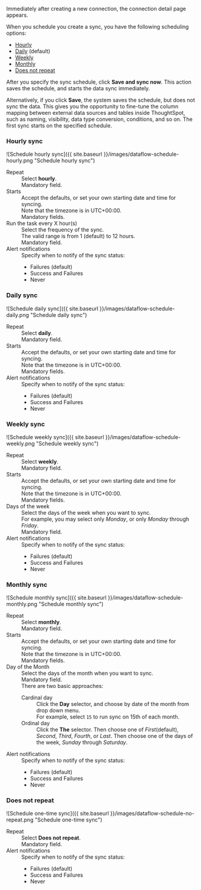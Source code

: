 Immediately after creating a new connection, the connection detail page appears.

When you schedule you create a sync, you have the following scheduling options:

- [Hourly](#hourly_sync)
- [Daily](#daily_sync) (default)
- [Weekly](#weekly_sync)
- [Monthly](#monthly_sync)
- [Does not repeat](#does_not_repeat)

After you specify the sync schedule, click **Save and sync now**. This action saves the schedule, and starts the data sync immediately.

Alternatively, if you click **Save**, the system saves the schedule, but does not sync the data. This gives you the opportunity to fine-tune the column mapping between external data sources and tables inside ThoughtSpot, such as naming, visibility, data type conversion, conditions, and so on. The first sync starts on the specified schedule.

### Hourly sync

![Schedule hourly sync]({{ site.baseurl }}/images/dataflow-schedule-hourly.png "Schedule hourly sync")

<dl id="schedule-hourly">
  <dlentry id="schedule-hourly-repeat">
    <dt>Repeat</dt>
    <dd>Select <strong>hourly</strong>.
      <br/>Mandatory field.</dd></dlentry>
  <dlentry id="schedule-hourly-starts">
    <dt>Starts</dt>
    <dd>Accept the defaults, or set your own  starting date and time for syncing.
      <br/>Note that the timezone is in UTC+00:00.
      <br/>Mandatory fields.</dd></dlentry>
  <dlentry id="schedule-hourly-hour">
    <dt>Run the task every X hour(s)</dt>
    <dd>Select the frequency of the sync.
      <br/>The valid range is from 1 (default) to 12 hours.
      <br/>Mandatory field.</dd></dlentry>
  <dlentry id="schedule-hourly-alert-notifications">
    <dt>Alert notifications</dt>
    <dd>Specify when to notify of the sync status:<br/>
      <ul><li>Failures (default)</li><li>Success and Failures</li><li>Never</li></ul></dd></dlentry>
</dl>

### Daily sync

![Schedule daily sync]({{ site.baseurl }}/images/dataflow-schedule-daily.png "Schedule daily sync")

<dl id="schedule-daily">
  <dlentry id="schedule-daily-repeat">
    <dt>Repeat</dt>
    <dd>Select <strong>daily</strong>.
      <br/>Mandatory field.</dd></dlentry>
  <dlentry id="schedule-daily-starts">
    <dt>Starts</dt>
    <dd>Accept the defaults, or set your own  starting date and time for syncing.
      <br/>Note that the timezone is in UTC+00:00.
      <br/>Mandatory fields.</dd></dlentry>
  <dlentry id="schedule-daily-alert-notifications">
    <dt>Alert notifications</dt>
    <dd>Specify when to notify of the sync status:<br/>
      <ul><li>Failures (default)</li><li>Success and Failures</li><li>Never</li></ul></dd></dlentry>
</dl>

### Weekly sync

![Schedule weekly sync]({{ site.baseurl }}/images/dataflow-schedule-weekly.png "Schedule weekly sync")

<dl id="schedule-weekly">
  <dlentry id="schedule-weekly-repeat">
    <dt>Repeat</dt>
    <dd>Select <strong>weekly</strong>.
      <br/>Mandatory field.</dd></dlentry>
  <dlentry id="schedule-weekly-starts">
    <dt>Starts</dt>
    <dd>Accept the defaults, or set your own  starting date and time for syncing.
      <br/>Note that the timezone is in UTC+00:00.
      <br/>Mandatory fields.</dd></dlentry>
  <dlentry id="schedule-weekly-days">
    <dt>Days of the week</dt>
    <dd>Select the days of the week when you want to sync.
      <br/>For example, you may select only <em>Monday</em>, or only <em>Monday</em> through <em>Friday</em>.
      <br/>Mandatory field.</dd></dlentry>
  <dlentry id="schedule-weekly-alert-notifications">
    <dt>Alert notifications</dt>
    <dd>Specify when to notify of the sync status:<br/>
      <ul><li>Failures (default)</li><li>Success and Failures</li><li>Never</li></ul></dd></dlentry>
</dl>

### Monthly sync

![Schedule monthly sync]({{ site.baseurl }}/images/dataflow-schedule-monthly.png "Schedule monthly sync")

<dl id="schedule-monthly">
  <dlentry id="schedule-monthly-repeat">
    <dt>Repeat</dt>
    <dd>Select <strong>monthly</strong>.
      <br/>Mandatory field.</dd></dlentry>
  <dlentry id="schedule-monthly-starts">
    <dt>Starts</dt>
    <dd>Accept the defaults, or set your own  starting date and time for syncing.
      <br/>Note that the timezone is in UTC+00:00.
      <br/>Mandatory fields.</dd></dlentry>
  <dlentry id="schedule-monthly-days">
    <dt>Day of the Month</dt>
    <dd>Select the days of the month when you want to sync.
      <br/>Mandatory field.
      <br/>There are two basic approaches:<br/>
      <dl>
        <dlentry>
          <dt>Cardinal day</dt>
          <dd>Click the <strong>Day</strong> selector, and choose by date of the month from drop down menu.
            <br/>For example, select <code>15</code> to run sync on 15th of each month.</dd></dlentry>
        <dlentry>
          <dt>Ordinal day</dt>   
          <dd>Click the <strong>The</strong> selector. Then choose one of <em>First</em>(default), <em>Second</em>, <em>Third</em>, <em>Fourth</em>, or <em>Last</em>. Then choose one of the days of the week, <em>Sunday</em> through <em>Saturday</em>.</dd></dlentry></dl>
         </dd></dlentry>
  <dlentry id="schedule-weekly-alert-notifications">
    <dt>Alert notifications</dt>
    <dd>Specify when to notify of the sync status:<br/>
      <ul><li>Failures (default)</li><li>Success and Failures</li><li>Never</li></ul></dd></dlentry>
</dl>

### Does not repeat


![Schedule one-time sync]({{ site.baseurl }}/images/dataflow-schedule-no-repeat.png "Schedule one-time sync")


<dl id="schedule-no-repeat">
  <dlentry id="schedule-no-repeat">
    <dt>Repeat</dt>
    <dd>Select <strong>Does not repeat</strong>.
      <br/>Mandatory field.</dd></dlentry>
  <dlentry id="schedule-no-repeat-alert-notifications">
    <dt>Alert notifications</dt>
    <dd>Specify when to notify of the sync status:<br/>
      <ul><li>Failures (default)</li><li>Success and Failures</li><li>Never</li></ul></dd></dlentry>
</dl>
